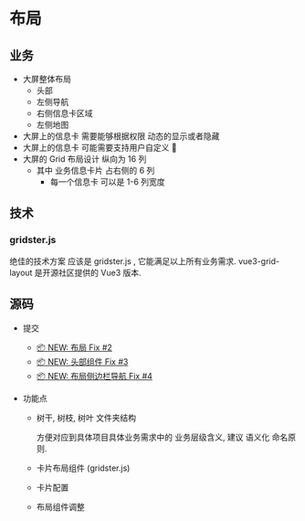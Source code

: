 # 布局

## 业务

- 大屏整体布局
  - 头部
  - 左侧导航
  - 右侧信息卡区域
  - 左侧地图
- 大屏上的信息卡 需要能够根据权限 动态的显示或者隐藏
- 大屏上的信息卡 可能需要支持用户自定义 :rocket:
- 大屏的 Grid 布局设计 纵向为 16 列
  - 其中 业务信息卡片 占右侧的 6 列
    - 每一个信息卡 可以是 1-6 列宽度

## 技术

### gridster.js

绝佳的技术方案 应该是 <Product>gridster.js</Product> , 它能满足以上所有业务需求.
<Product>vue3-grid-layout</Product> 是开源社区提供的 Vue3 版本.

## 源码

- 提交

  - [📦 NEW: 布局 Fix #2](https://github.com/fancn21th/scream/commit/e0b06eca718028b2b53283d15818649d68d86ed9)
  - [📦 NEW: 头部组件 Fix #3](https://github.com/fancn21th/scream/commit/b4058d67e247a305025937a96a3e4e2e842438fd)
  - [📦 NEW: 布局侧边栏导航 Fix #4](https://github.com/fancn21th/scream/commit/ed6a77dc318b1e843af5fd74e95b554e045d0124)

- 功能点

  - 树干, 树枝, 树叶 文件夹结构

    方便对应到具体项目具体业务需求中的 业务层级含义, 建议 <Term>语义化</Term> 命名原则.

  - 卡片布局组件 (gridster.js)
  - 卡片配置
  - 布局组件调整
